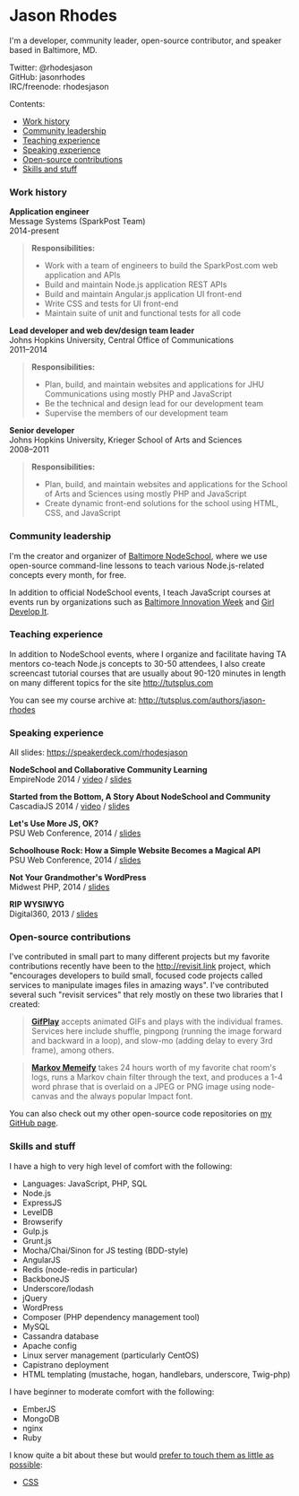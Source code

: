 # Jason Rhodes
I'm a developer, community leader, open-source contributor, and speaker based in Baltimore,&nbsp;MD. 

Twitter: @rhodesjason  
GitHub: jasonrhodes  
IRC/freenode: rhodesjason

Contents:
* [Work history](#work-history)
* [Community leadership](#community-leadership)
* [Teaching experience](#teaching-experience)
* [Speaking experience](#speaking-experience)
* [Open-source contributions](#open-source-contributions)
* [Skills and stuff](#skills-and-stuff)


### Work history

**Application engineer**  
Message Systems (SparkPost Team)  
2014-present

> **Responsibilities:**
>
> * Work with a team of engineers to build the SparkPost.com web application and APIs
> * Build and maintain Node.js application REST APIs
> * Build and maintain Angular.js application UI front-end
> * Write CSS and tests for UI front-end
> * Maintain suite of unit and functional tests for all code

**Lead developer and web dev/design team leader**   
Johns Hopkins University, Central Office of Communications  
2011–2014

> **Responsibilities:**
> 
> * Plan, build, and maintain websites and applications for JHU Communications using mostly PHP and JavaScript
> * Be the technical and design lead for our development team
> * Supervise the members of our development team

**Senior developer**  
Johns Hopkins University, Krieger School of Arts and Sciences  
2008–2011

> **Responsibilities:**
>
> * Plan, build, and maintain websites and applications for the School of Arts and Sciences using mostly PHP and JavaScript
> * Create dynamic front-end solutions for the school using HTML, CSS, and JavaScript

### Community leadership

I'm the creator and organizer of [Baltimore NodeSchool](http://nodeschool.io/baltimore), where we use open-source command-line lessons to teach various Node.js-related concepts every month, for free.

In addition to official NodeSchool events, I teach JavaScript courses at events run by organizations such as [Baltimore Innovation Week](http://2014.baltimoreinnovationweek.com/events/dev_day-2) and [Girl Develop It](http://www.girldevelopit.com/). 

### Teaching experience

In addition to NodeSchool events, where I organize and facilitate having TA mentors co-teach Node.js concepts to 30-50 attendees, I also create screencast tutorial courses that are usually about 90-120 minutes in length on many different topics for the site http://tutsplus.com

You can see my course archive at: http://tutsplus.com/authors/jason-rhodes

### Speaking experience

All slides: https://speakerdeck.com/rhodesjason

**NodeSchool and Collaborative Community Learning**  
EmpireNode 2014 / [video](https://www.youtube.com/watch?list=PL31ehRjJCA6Fh_l4jd-0neUKLUDwycZK8&v=mMbiHX2bmbA) / [slides](https://speakerdeck.com/rhodesjason/nodeschool-is-osccl)

**Started from the Bottom, A Story About NodeSchool and Community**  
CascadiaJS 2014 / [video](https://www.youtube.com/watch?v=XsmvTnOLwhk&list=UUIP244iNzbn4iEkDOgczvcQ) /  [slides](https://speakerdeck.com/jasonrhodes/started-from-the-bottom)

**Let's Use More JS, OK?**  
PSU Web Conference, 2014 / [slides](https://speakerdeck.com/jasonrhodes/lets-use-more-javascript-ok)

**Schoolhouse Rock: How a Simple Website Becomes a Magical API**   
PSU Web Conference, 2014 / [slides](https://speakerdeck.com/jasonrhodes/schoolhouse-rock-how-a-simple-website-becomes-a-magical-api)

**Not Your Grandmother's WordPress**  
Midwest PHP, 2014 / [slides](https://speakerdeck.com/jasonrhodes/not-your-grandmothers-wordpress-v2-midwestphp)

**RIP WYSIWYG**  
Digital360, 2013 / [slides](https://speakerdeck.com/jasonrhodes/rip-wysiwyg)

### Open-source contributions

I've contributed in small part to many different projects but my favorite contributions recently have been to the http://revisit.link project, which "encourages developers to build small, focused code projects called services to manipulate images files in amazing ways". I've contributed several such "revisit services" that rely mostly on these two libraries that I created:

> [**GifPlay**](https://github.com/jasonrhodes/revisit-gifplay) accepts animated GIFs and plays with the individual frames. Services here include shuffle, pingpong (running the image forward and backward in a loop), and slow-mo (adding delay to every 3rd frame), among others.

> [**Markov Memeify**](https://github.com/jasonrhodes/meatspace-markov-memeify) takes 24 hours worth of my favorite chat room's logs, runs a Markov chain filter through the text, and produces a 1-4 word phrase that is overlaid on a JPEG or PNG image using node-canvas and the always popular Impact font.

You can also check out my other open-source code repositories on [my GitHub page](http://github.com/jasonrhodes?tab=repositories).

### Skills and stuff

I have a high to very high level of comfort with the following:

* Languages: JavaScript, PHP, SQL
* Node.js
* ExpressJS
* LevelDB
* Browserify
* Gulp.js
* Grunt.js
* Mocha/Chai/Sinon for JS testing (BDD-style)
* AngularJS
* Redis (node-redis in particular)
* BackboneJS
* Underscore/lodash
* jQuery
* WordPress
* Composer (PHP dependency management tool)
* MySQL
* Cassandra database
* Apache config
* Linux server management (particularly CentOS)
* Capistrano deployment
* HTML templating (mustache, hogan, handlebars, underscore, Twig-php)

I have beginner to moderate comfort with the following:

* EmberJS
* MongoDB
* nginx
* Ruby

I know quite a bit about these but would [prefer to touch them as little as possible](http://rhodesjason.com/blog/004_canteven-style-sheets.html):

* [CSS](https://medium.com/cool-code-pal/a-call-for-web-developers-to-deprecate-their-css-1f6430781393)

